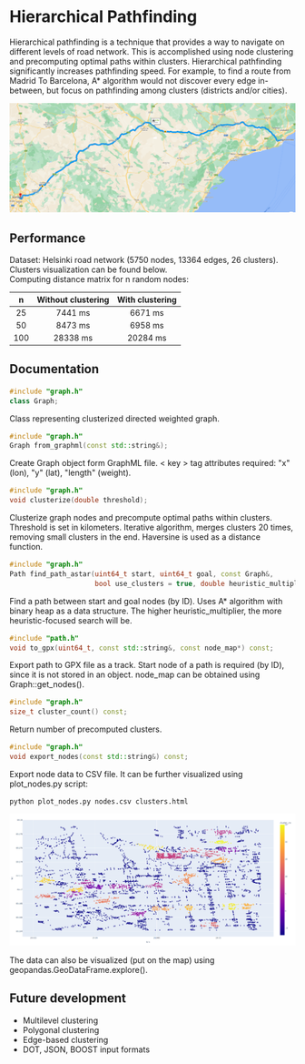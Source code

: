 # Hierarchical Pathfinding

Hierarchical pathfinding is a technique that provides a way to navigate on different
levels of road network. This is accomplished using node clustering and precomputing
optimal paths within clusters. Hierarchical pathfinding significantly increases
pathfinding speed. For example, to find a route from Madrid To Barcelona, A* algorithm
would not discover every edge in-between, but focus on pathfinding among clusters 
(districts and/or cities).

![](docs/main.png)

## Performance

Dataset: Helsinki road network (5750 nodes, 13364 edges, 26 clusters).  
Clusters visualization can be found below.  
Computing distance matrix for n random nodes:

|  n  | Without clustering | With clustering |
|:---:|:------------------:|:---------------:|
| 25  |      7441 ms       |     6671 ms     |
| 50  |      8473 ms       |     6958 ms     |
| 100 |      28338 ms      |    20284 ms     |

## Documentation

~~~c++
#include "graph.h"
class Graph;
~~~
Class representing clusterized directed weighted graph.

~~~c++
#include "graph.h"
Graph from_graphml(const std::string&);
~~~
Create Graph object form GraphML file. < key > tag attributes required:
"x" (lon), "y" (lat), "length" (weight).

~~~c++
#include "graph.h"
void clusterize(double threshold);
~~~
Clusterize graph nodes and precompute optimal paths within clusters.
Threshold is set in kilometers. Iterative algorithm, merges clusters 20 times,
removing small clusters in the end. Haversine is used as a distance function.

~~~c++
#include "graph.h"
Path find_path_astar(uint64_t start, uint64_t goal, const Graph&,
                     bool use_clusters = true, double heuristic_multiplier = 100);
~~~
Find a path between start and goal nodes (by ID). Uses A* algorithm with binary heap
as a data structure. The higher heuristic_multiplier, the more heuristic-focused
search will be.

~~~c++
#include "path.h"
void to_gpx(uint64_t, const std::string&, const node_map*) const;
~~~
Export path to GPX file as a track. Start node of a path is required (by ID), since
it is not stored in an object. node_map can be obtained using Graph::get_nodes().

~~~c++
#include "graph.h"
size_t cluster_count() const;
~~~
Return number of precomputed clusters.

~~~c++
#include "graph.h"
void export_nodes(const std::string&) const;
~~~
Export node data to CSV file. It can be further visualized using plot_nodes.py script:
~~~
python plot_nodes.py nodes.csv clusters.html
~~~

![](docs/clusters.png)

The data can also be visualized (put on the map) using geopandas.GeoDataFrame.explore().

## Future development

* Multilevel clustering
* Polygonal clustering
* Edge-based clustering
* DOT, JSON, BOOST input formats
